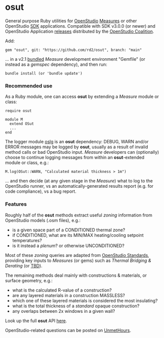 # osut

General purpose Ruby utilities for [OpenStudio](https://openstudio.net) [Measures](https://nrel.github.io/OpenStudio-user-documentation/reference/measure_writing_guide/) or other OpenStudio [SDK](https://openstudio-sdk-documentation.s3.amazonaws.com/index.html) applications. Compatible with SDK v3.0.0 (or newer) and OpenStudio Application [releases](https://github.com/openstudiocoalition/OpenStudioApplication/releases?page=2) distributed by the [OpenStudio Coalition](https://openstudiocoalition.org).

Add:

```
gem "osut", git: "https://github.com/rd2/osut", branch: "main"
```

... in a v2.1 [bundled](https://bundler.io) _Measure_ development environment "Gemfile" (or instead as a _gemspec_ dependency), and then run:

```
bundle install (or 'bundle update')
```

### Recommended use

As a Ruby module, one can access __osut__ by extending a _Measure_ module or class:

```
require osut

module M
  extend OSut
  ...
end
```
The logger module [oslg](https://github.com/rd2/oslg) is an __osut__ dependency: DEBUG, WARN and/or ERROR messages may be logged by __osut__, usually as a result of invalid method calls or bad OpenStudio input. _Measure_ developers can (optionally) choose to continue logging messages from within an __osut__-extended module or class, e.g.:

```
M.log(OSut::WARN, "Calculated material thickness > 1m")
```
... and then decide (at any given stage in the _Measure_) what to log to the OpenStudio runner, vs an automatically-generated results report (e.g. for code compliance), vs a bug report.

### Features

Roughly half of the __osut__ methods extract useful _zoning_ information from OpenStudio models (.osm files), e.g.:
- is a given space part of a CONDITIONED thermal zone?
- if CONDITIONED, what are its MIN/MAX heating/cooling setpoint temperatures?
- is it instead a _plenum_? or otherwise UNCONDITIONED?

Most of these _zoning_ queries are adapted from [OpenStudio Standards](https://github.com/NREL/openstudio-standards/blob/master/lib/openstudio-standards/standards/Standards.ThermalZone.rb), providing key inputs to _Measures_ (or gems) such as _Thermal Bridging & Derating_ (or [TBD](https://github.com/rd2/tbd)).

The remaining methods deal mainly with constructions & materials, or surface geometry, e.g.:  

- what is the calculated R-value of a construction?
- are any layered materials in a construction MASSLESS?
- which one of these layered materials is considered the most insulating?
- what is the total thickness of a _standard_ opaque construction?
- any overlaps between 2x windows in a given wall?

Look up the full __osut__ API [here](https://www.rubydoc.info/gems/osut).

OpenStudio-related questions can be posted on [UnmetHours](https://unmethours.com/questions/).
